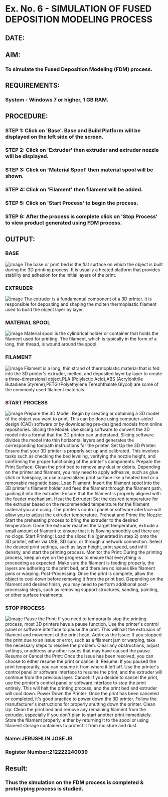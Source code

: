 # Ex. No. 6 - SIMULATION OF FUSED DEPOSITION MODELING PROCESS

## DATE: 
## AIM:
### To simulate the Fused Deposition Modeling (FDM) process.

## REQUIREMENTS:
### System - Windows 7 or higher, 1 GB RAM.

## PROCEDURE:
### STEP 1: Click on 'Base'. Base and Build Platform will be displayed on the left side of the screen.
### STEP 2: Click on 'Extruder' then extruder and extruder nozzle will be displayed.
### STEP 3: Click on 'Material Spool' then material spool will be shown.
### STEP 4: Click on 'Filament' then filament will be added.
### STEP 5: Click on 'Start Process' to begin the process.
### STEP 6: After the process is complete click on 'Stop Process' to view product generated using FDM process.

## OUTPUT:
### BASE 
![image](https://github.com/Bala1511/Ex.-No---6.-SIMULATION-OF-FUSED-DEPOSITION-MODELING-PROCESS/assets/118680410/d8160814-a9a6-4fb3-a541-799577bf10d4)
The base or print bed is the flat surface on which the object is built during the 3D printing process. It is usually a heated platform that provides stability and adhesion for the initial layers of the print.
### EXTRUDER
![image](https://github.com/Bala1511/Ex.-No---6.-SIMULATION-OF-FUSED-DEPOSITION-MODELING-PROCESS/assets/118680410/e51f1776-dbf0-48bf-90ee-f292584d0af4)
The extruder is a fundamental component of a 3D printer. It is responsible for depositing and shaping the molten thermoplastic filament used to build the object layer by layer.
### MATERIAL SPOOL
![image](https://github.com/Bala1511/Ex.-No---6.-SIMULATION-OF-FUSED-DEPOSITION-MODELING-PROCESS/assets/118680410/5d83fe9f-f876-4cc2-971b-3ac77afc2253)
Material spool is the cylindrical holder or container that holds the filament used for printing. The filament, which is typically in the form of a long, thin thread, is wound around the spool.
### FILAMENT
![image](https://github.com/Bala1511/Ex.-No---6.-SIMULATION-OF-FUSED-DEPOSITION-MODELING-PROCESS/assets/118680410/6ca740d7-ab33-4b74-9cc1-d995e4b2891b)
Filament is a long, thin strand of thermoplastic material that is fed into the 3D printer's extruder, melted, and deposited layer by layer to create a three-dimensional object.PLA (Polylactic Acid),ABS (Acrylonitrile Butadiene Styrene),PETG (Polyethylene Terephthalate Glycol) are some of the commonly used filament materials.
### START PROCESS
![image](https://github.com/Bala1511/Ex.-No---6.-SIMULATION-OF-FUSED-DEPOSITION-MODELING-PROCESS/assets/118680410/4d61a786-8620-4ed4-a94b-cc7c7d6a313b)
Prepare the 3D Model: Begin by creating or obtaining a 3D model of the object you want to print. This can be done using computer-aided design (CAD) software or by downloading pre-designed models from online repositories. Slicing the Model: Use slicing software to convert the 3D model into a format that the 3D printer can understand. Slicing software divides the model into thin horizontal layers and generates the corresponding toolpath instructions for the printer. Set Up the 3D Printer: Ensure that your 3D printer is properly set up and calibrated. This involves tasks such as checking the bed leveling, verifying the nozzle height, and confirming the proper functioning of the printer's components. Prepare the Print Surface: Clean the print bed to remove any dust or debris. Depending on the printer and filament, you may need to apply adhesive, such as glue stick or hairspray, or use a specialized print surface like a heated bed or a removable magnetic base. Load Filament: Insert the filament spool into the 3D printer's filament holder and feed the filament through the filament path, guiding it into the extruder. Ensure that the filament is properly aligned with the feeder mechanism. Heat the Extruder: Set the desired temperature for the extruder based on the recommended temperature for the filament material you are using. The printer's control panel or software interface will allow you to adjust the extruder temperature. Preheat and Prime the Nozzle: Start the preheating process to bring the extruder to the desired temperature. Once the extruder reaches the target temperature, extrude a small amount of filament to ensure that it is flowing smoothly and there are no clogs. Start Printing: Load the sliced file (generated in step 2) onto the 3D printer, either via USB, SD card, or through a network connection. Select the desired print settings, such as layer height, print speed, and infill density, and start the printing process. Monitor the Print: During the printing process, keep an eye on the progress to ensure that everything is proceeding as expected. Make sure the filament is feeding properly, the layers are adhering to the print bed, and there are no issues like filament jams or warping. Post-Processing: Once the print is complete, allow the object to cool down before removing it from the print bed. Depending on the filament and desired finish, you may need to perform additional post-processing steps, such as removing support structures, sanding, painting, or other surface treatments.
### STOP PROCESS
![image](https://github.com/Bala1511/Ex.-No---6.-SIMULATION-OF-FUSED-DEPOSITION-MODELING-PROCESS/assets/118680410/ff71f63b-4c6a-4ec7-9db7-db1b60096a61)
Pause the Print: If you need to temporarily stop the printing process, most 3D printers have a pause function. Use the printer's control panel or software interface to pause the print. This will halt the extrusion of filament and movement of the print head. Address the Issue: If you stopped the print due to an issue or error, such as a filament jam or warping, take the necessary steps to resolve the problem. Clear any obstructions, adjust settings, or address any other issues that may have caused the pause. Resume or Cancel the Print: Once the issue has been resolved, you can choose to either resume the print or cancel it. Resume: If you paused the print temporarily, you can resume it from where it left off. Use the printer's control panel or software interface to resume the print, and the extruder will continue from the previous layer. Cancel: If you decide to cancel the print, use the printer's control panel or software interface to stop the print entirely. This will halt the printing process, and the print bed and extruder will cool down. Power Down the Printer: Once the print has been canceled or completed, it's good practice to power down the 3D printer. Follow the manufacturer's instructions for properly shutting down the printer. Clean Up: Clean the print bed and remove any remaining filament from the extruder, especially if you don't plan to start another print immediately. Store the filament properly, either by returning it to the spool or using filament storage containers to protect it from moisture and dust.

### Name:JERUSHLIN JOSE JB
### Register Number:212222240039

## Result:
### Thus the simulation on the FDM process is completed & prototyping process is studied.
